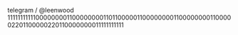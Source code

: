 telegram / @leenwood
1111111111100000000110000000011011000001100000000110000000011000002201100000220110000000011111111111
